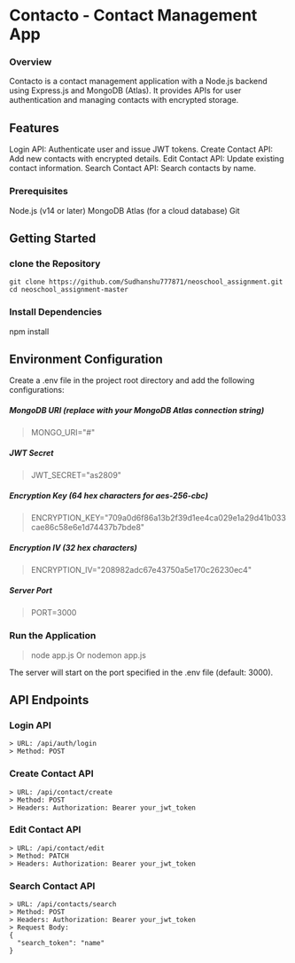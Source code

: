 # Contacto - Contact Management App
### Overview
Contacto is a contact management application with a Node.js backend using Express.js and MongoDB (Atlas). It provides APIs for user authentication and managing contacts with encrypted storage.

## Features
Login API: Authenticate user and issue JWT tokens.
Create Contact API: Add new contacts with encrypted details.
Edit Contact API: Update existing contact information.
Search Contact API: Search contacts by name.

### Prerequisites
Node.js (v14 or later)
MongoDB Atlas (for a cloud database)
Git

## Getting Started
### clone the Repository
```
git clone https://github.com/Sudhanshu777871/neoschool_assignment.git
cd neoschool_assignment-master
```

### Install Dependencies
npm install

## Environment Configuration
Create a .env file in the project root directory and add the following configurations:
##### MongoDB URI (replace with your MongoDB Atlas connection string)
> MONGO_URI="#"

##### JWT Secret
> JWT_SECRET="as2809"

##### Encryption Key (64 hex characters for aes-256-cbc)
> ENCRYPTION_KEY="709a0d6f86a13b2f39d1ee4ca029e1a29d41b033cae86c58e6e1d74437b7bde8"

##### Encryption IV (32 hex characters)
> ENCRYPTION_IV="208982adc67e43750a5e170c26230ec4"

##### Server Port
> PORT=3000

### Run the Application
> node app.js Or nodemon app.js

The server will start on the port specified in the .env file (default: 3000).

## API Endpoints

###  Login API
```
> URL: /api/auth/login
> Method: POST
```

### Create Contact API
```
> URL: /api/contact/create
> Method: POST
> Headers: Authorization: Bearer your_jwt_token
```

### Edit Contact API
```
> URL: /api/contact/edit
> Method: PATCH
> Headers: Authorization: Bearer your_jwt_token
```

### Search Contact API
```
> URL: /api/contacts/search
> Method: POST
> Headers: Authorization: Bearer your_jwt_token
> Request Body:
{
  "search_token": "name"
}

```
